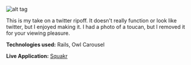 ![alt tag](http://git-e-up.github.io/img/squakr.gif)

This is my take on a twitter ripoff. It doesn't really function or look like twitter, but I enjoyed making it. I had a photo of a toucan, but I removed it for your viewing pleasure. 

**Technologies used:**
Rails, Owl Carousel

**Live Application:**
<a href="https://squakr.herokuapp.com/" target="_blank">Squakr</a>

<!--== README-->

<!--This README would normally document whatever steps are necessary to get the-->
<!--application up and running.-->

<!--Things you may want to cover:-->

<!--* Ruby version-->

<!--* System dependencies-->

<!--* Configuration-->

<!--* Database creation-->

<!--* Database initialization-->

<!--* How to run the test suite-->

<!--* Services (job queues, cache servers, search engines, etc.)-->

<!--* Deployment instructions-->

<!--* ...-->


<!--Please feel free to use a different markup language if you do not plan to run-->
<!--<tt>rake doc:app</tt>.-->

